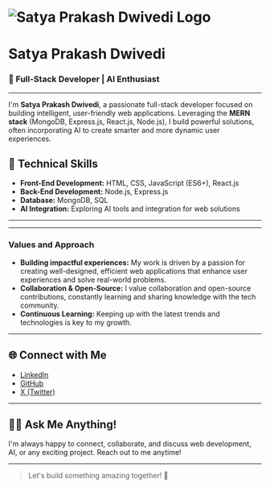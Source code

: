 # ![Satya Prakash Dwivedi Logo](https://your-logo-url.com/logo.png)

# Satya Prakash Dwivedi

### 🚀 Full-Stack Developer | AI Enthusiast

---

I'm **Satya Prakash Dwivedi**, a passionate full-stack developer focused on building intelligent, user-friendly web applications. Leveraging the **MERN stack** (MongoDB, Express.js, React.js, Node.js), I build powerful solutions, often incorporating AI to create smarter and more dynamic user experiences.

## 🚀 Technical Skills

- **Front-End Development:** HTML, CSS, JavaScript (ES6+), React.js
- **Back-End Development:** Node.js, Express.js
- **Database:** MongoDB, SQL
- **AI Integration:** Exploring AI tools and integration for web solutions

---

---

### **Values and Approach**

- **Building impactful experiences:** My work is driven by a passion for creating well-designed, efficient web applications that enhance user experiences and solve real-world problems.
- **Collaboration & Open-Source:** I value collaboration and open-source contributions, constantly learning and sharing knowledge with the tech community.
- **Continuous Learning:** Keeping up with the latest trends and technologies is key to my growth.

---

## 🌐 Connect with Me

- [LinkedIn](https://www.linkedin.com/in/satya-prakash-dwivedi/)
- [GitHub](https://github.com/Satya-Prakash-Dwivedi)
- [X (Twitter)](https://twitter.com/Satyastwt)

---

## 🧑‍💻 Ask Me Anything!

I'm always happy to connect, collaborate, and discuss web development, AI, or any exciting project. Reach out to me anytime!

---

> Let's build something amazing together! 🚀

